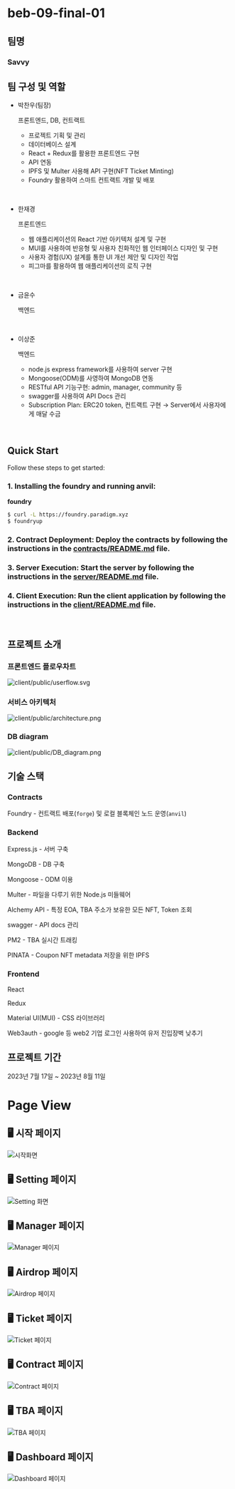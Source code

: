 # beb-09-final-01

## 팀명

### Savvy

## 팀 구성 및 역할

- 박찬우(팀장)

  프론트엔드, DB, 컨트랙트

  - 프로젝트 기획 및 관리
  - 데이터베이스 설계
  - React + Redux를 활용한 프론트엔드 구현
  - API 연동
  - IPFS 및 Multer 사용해 API 구현(NFT Ticket Minting)
  - Foundry 활용하여 스마트 컨트랙트 개발 및 배포

<br>

- 한재경

  프론트엔드

  - 웹 애플리케이션의 React 기반 아키텍처 설계 및 구현
  - MUI를 사용하여 반응형 및 사용자 친화적인 웹 인터페이스 디자인 및 구현
  - 사용자 경험(UX) 설계를 통한 UI 개선 제안 및 디자인 작업
  - 피그마를 활용하여 웹 애플리케이션의 로직 구현

<br>

- 금윤수

  백엔드

<br>

- 이상준

  백엔드

  - node.js express framework를 사용하여 server 구현
  - Mongoose(ODM)를 사영하여 MongoDB 연동
  - RESTful API 기능구현: admin, manager, community 등
  - swagger를 사용하여 API Docs 관리
  - Subscription Plan: ERC20 token, 컨트랙트 구현 → Server에서 사용자에게 매달 수금

<br>

## Quick Start

Follow these steps to get started:

### 1. **Installing the foundry and running anvil**:

**foundry**

```bash
$ curl -L https://foundry.paradigm.xyz
$ foundryup
```

### 2. **Contract Deployment**: Deploy the contracts by following the instructions in the [contracts/README.md](./contracts/README.md) file.

### 3. **Server Execution**: Start the server by following the instructions in the [server/README.md](./server/README.md) file.

### 4. **Client Execution**: Run the client application by following the instructions in the [client/README.md](./client/README.md) file.

<br>

## 프로젝트 소개

### 프론트엔드 플로우차트

![client/public/userflow.svg](./client/public/userflow.svg)

### 서비스 아키텍처

![client/public/architecture.png](./client/public/architecture.png)

### DB diagram

![client/public/DB_diagram.png](./client/public/DB_diagram.png)

## 기술 스택

### Contracts

Foundry - 컨트랙트 배포(`forge`) 및 로컬 블록체인 노드 운영(`anvil`)

### Backend

Express.js - 서버 구축

MongoDB - DB 구축

Mongoose - ODM 이용

Multer - 파일을 다루기 위한 Node.js 미들웨어

Alchemy API - 특정 EOA, TBA 주소가 보유한 모든 NFT, Token 조회

swagger - API docs 관리

PM2 - TBA 실시간 트래킹

PINATA - Coupon NFT metadata 저장을 위한 IPFS

### Frontend

React

Redux

Material UI(MUI) - CSS 라이브러리

Web3auth - google 등 web2 기업 로그인 사용하여 유저 진입장벽 낮추기

## 프로젝트 기간

2023년 7월 17일 ~ 2023년 8월 11일

# Page View

## 🖥️ 시작 페이지

![시작화면](./client/public/homePage.png)

## 🖥️ Setting 페이지

![Setting 화면](./client/public/settingPage.png)

## 🖥️ Manager 페이지

![Manager 페이지](./client/public/managerPage.png)

## 🖥️ Airdrop 페이지

![Airdrop 페이지](./client/public/airdropPage.png)

## 🖥️ Ticket 페이지

![Ticket 페이지](./client/public/ticketPage.png)

## 🖥️ Contract 페이지

![Contract 페이지](./client/public/contractPage.png)

## 🖥️ TBA 페이지

![TBA 페이지](./client/public/tbaPage.png)

## 🖥️ Dashboard 페이지

![Dashboard 페이지](./client/public/dashboardPage.png)
